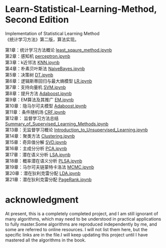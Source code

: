 # Learn-Statistical-Learning-Method, Second Edition
Implementation of Statistical Learning Method  
《统计学习方法》第二版，算法实现。 


第1章：统计学习方法概论 [least_sqaure_method.ipynb](https://nbviewer.jupyter.org/github/hktxt/Learn-Statistical-Learning-Method/blob/master/%E7%AC%AC1%E7%AB%A0%20%E7%BB%9F%E8%AE%A1%E5%AD%A6%E4%B9%A0%E6%96%B9%E6%B3%95%E6%A6%82%E8%AE%BA/least_sqaure_method.ipynb)  
第2章：感知机 [perceptron.ipynb](https://nbviewer.jupyter.org/github/hktxt/Learn-Statistical-Learning-Method/blob/master/%E7%AC%AC2%E7%AB%A0%20%E6%84%9F%E7%9F%A5%E6%9C%BA/perceptron.ipynb)   
第3章：k近邻法 [KNN.ipynb](https://nbviewer.jupyter.org/github/hktxt/Learn-Statistical-Learning-Method/blob/master/%E7%AC%AC3%E7%AB%A0%20k%E8%BF%91%E9%82%BB%E6%B3%95/KNN.ipynb)  
第4章：朴素贝叶斯法 [NaiveBayes.ipynb](https://nbviewer.jupyter.org/github/hktxt/Learn-Statistical-Learning-Method/blob/master/%E7%AC%AC4%E7%AB%A0%20%E6%9C%B4%E7%B4%A0%E8%B4%9D%E5%8F%B6%E6%96%AF%E6%B3%95/NaiveBayes.ipynb)  
第5章：决策树 [DT.ipynb](https://nbviewer.jupyter.org/github/hktxt/Learn-Statistical-Learning-Method/blob/master/%E7%AC%AC5%E7%AB%A0%20%E5%86%B3%E7%AD%96%E6%A0%91/DT.ipynb)  
第6章：逻辑斯蒂回归与最大熵模型 [LR.ipynb](https://nbviewer.jupyter.org/github/hktxt/Learn-Statistical-Learning-Method/blob/master/%E7%AC%AC6%E7%AB%A0%20%E9%80%BB%E8%BE%91%E6%96%AF%E8%92%82%E5%9B%9E%E5%BD%92%E4%B8%8E%E6%9C%80%E5%A4%A7%E7%86%B5%E6%A8%A1%E5%9E%8B/LR.ipynb)  
第7章：支持向量机 [SVM.ipynb](https://nbviewer.jupyter.org/github/hktxt/Learn-Statistical-Learning-Method/blob/master/%E7%AC%AC7%E7%AB%A0%20%E6%94%AF%E6%8C%81%E5%90%91%E9%87%8F%E6%9C%BA/SVM.ipynb)  
第8章：提升方法 [Adaboost.ipynb](https://nbviewer.jupyter.org/github/hktxt/Learn-Statistical-Learning-Method/blob/master/%E7%AC%AC8%E7%AB%A0%20%E6%8F%90%E5%8D%87%E6%96%B9%E6%B3%95/Adaboost.ipynb)  
第9章：EM算法及其推广 [EM.ipynb](https://nbviewer.jupyter.org/github/hktxt/Learn-Statistical-Learning-Method/blob/master/%E7%AC%AC9%E7%AB%A0%20EM%E7%AE%97%E6%B3%95%E5%8F%8A%E5%85%B6%E6%8E%A8%E5%B9%BF/EM.ipynb)  
第10章：隐马尔可夫模型 [Adaboost.ipynb](https://nbviewer.jupyter.org/github/hktxt/Learn-Statistical-Learning-Method/blob/master/%E7%AC%AC10%E7%AB%A0%20%E9%9A%90%E9%A9%AC%E5%B0%94%E5%8F%AF%E5%A4%AB%E6%A8%A1%E5%9E%8B/HMM.ipynb)  
第11章：条件随机场 [CRF.ipynb](https://github.com/hktxt/Learn-Statistical-Learning-Method/blob/master/%E7%AC%AC11%E7%AB%A0%20%E6%9D%A1%E4%BB%B6%E9%9A%8F%E6%9C%BA%E5%9C%BA/CRF.ipynb)  
第12章： 监督学习方法总结 [Summary_of_Supervised_Learning_Methods.ipynb](https://nbviewer.jupyter.org/github/hktxt/Learn-Statistical-Learning-Method/blob/master/%E7%AC%AC12%E7%AB%A0%20%E7%9B%91%E7%9D%A3%E5%AD%A6%E4%B9%A0%E6%96%B9%E6%B3%95%E6%80%BB%E7%BB%93/Summary_of_Supervised_Learning_Methods.ipynb)  
第13章：无监督学习概论 [Introduction_to_Unsupervised_Learning.ipynb](https://nbviewer.jupyter.org/github/hktxt/Learn-Statistical-Learning-Method/blob/master/%E7%AC%AC13%E7%AB%A0%20%E6%97%A0%E7%9B%91%E7%9D%A3%E5%AD%A6%E4%B9%A0%E6%A6%82%E8%AE%BA/Introduction_to_Unsupervised_Learning.ipynb)    
第14章：聚类方法 [Clustering.ipynb](https://nbviewer.jupyter.org/github/hktxt/Learn-Statistical-Learning-Method/blob/master/第14章%20聚类方法/Clustering.ipynb)  
第15章：奇异值分解 [SVD.ipynb](https://nbviewer.jupyter.org/github/hktxt/Learn-Statistical-Learning-Method/blob/master/第15章%20奇异值分解/SVD.ipynb)  
第16章：主成分分析 [PCA.ipynb](https://nbviewer.jupyter.org/github/hktxt/Learn-Statistical-Learning-Method/blob/master/%E7%AC%AC16%E7%AB%A0%20%E4%B8%BB%E6%88%90%E5%88%86%E5%88%86%E6%9E%90/PCA.ipynb)  
第17章：潜在语义分析 [LSA.ipynb](https://nbviewer.jupyter.org/github/hktxt/Learn-Statistical-Learning-Method/blob/master/%E7%AC%AC17%E7%AB%A0%20%E6%BD%9C%E5%9C%A8%E8%AF%AD%E4%B9%89%E5%88%86%E6%9E%90/LSA.ipynb)  
第18章：概率潜在语义分析 [PLSA.ipynb](https://nbviewer.jupyter.org/github/hktxt/Learn-Statistical-Learning-Method/blob/master/%E7%AC%AC18%E7%AB%A0%20%E6%A6%82%E7%8E%87%E6%BD%9C%E5%9C%A8%E8%AF%AD%E4%B9%89%E5%88%86%E6%9E%90/PLSA.ipynb)  
第19章：马尔可夫链蒙特卡洛法 [MCMC.ipynb](https://nbviewer.jupyter.org/github/hktxt/Learn-Statistical-Learning-Method/blob/master/%E7%AC%AC19%E7%AB%A0%20%E9%A9%AC%E5%B0%94%E5%8F%AF%E5%A4%AB%E9%93%BE%E8%92%99%E7%89%B9%E5%8D%A1%E6%B4%9B%E6%B3%95/MCMC.ipynb)  
第20章：潜在狄利克雷分配 [LDA.ipynb](https://nbviewer.jupyter.org/github/hktxt/Learn-Statistical-Learning-Method/blob/master/%E7%AC%AC20%E7%AB%A0%20%E6%BD%9C%E5%9C%A8%E7%8B%84%E5%88%A9%E5%85%8B%E9%9B%B7%E5%88%86%E9%85%8D/LDA.ipynb)  
第21章：潜在狄利克雷分配 [PageRank.ipynb](https://nbviewer.jupyter.org/github/hktxt/Learn-Statistical-Learning-Method/blob/master/%E7%AC%AC21%E7%AB%A0%20PageRank%E7%AE%97%E6%B3%95/PageRank.ipynb)  


# acknowledgment

At present, this is a completely completed project, and I am still ignorant of many algorithms, which may need to be understood in practical applications to fully master.Some algorithms are reproduced independently by me, and some are referred to online resources. I will not list them here, but the specific links are in the file.I will keep updating this project until I have mastered all the algorithms in the book.


